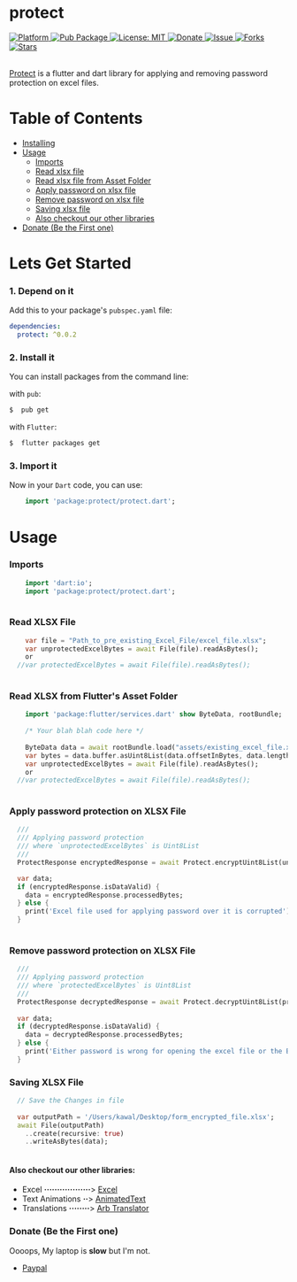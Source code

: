 # protect
  
  <a href="https://flutter.io">  
    <img src="https://img.shields.io/badge/Platform-Flutter-yellow.svg"  
      alt="Platform" />  
  </a> 
   <a href="https://pub.dartlang.org/packages/protect">  
    <img src="https://img.shields.io/pub/v/protect.svg"  
      alt="Pub Package" />  
  </a>
   <a href="https://opensource.org/licenses/MIT">  
    <img src="https://img.shields.io/badge/License-MIT-red.svg"  
      alt="License: MIT" />  
  </a>  
   <a href="https://www.paypal.me/kawal7415">  
    <img src="https://img.shields.io/badge/Donate-PayPal-green.svg"  
      alt="Donate" />  
  </a>
   <a href="https://github.com/justkawal/protect/issues">  
    <img src="https://img.shields.io/github/issues/justkawal/protect"  
      alt="Issue" />  
  </a> 
   <a href="https://github.com/justkawal/protect/network">  
    <img src="https://img.shields.io/github/forks/justkawal/protect"  
      alt="Forks" />  
  </a> 
   <a href="https://github.com/justkawal/protect/stargazers">  
    <img src="https://img.shields.io/github/stars/justkawal/protect"  
      alt="Stars" />  
  </a>
  <br>
  <br>
 
 [Protect](https://www.pub.dev/packages/protect) is a flutter and dart library for applying and removing password protection on excel files.



# Table of Contents
  - [Installing](#lets-get-started)
  - [Usage](#usage)
    * [Imports](#imports)
    * [Read xlsx file](#read-xlsx-file)
    * [Read xlsx file from Asset Folder](#read-xlsx-from-flutters-asset-folder)
    * [Apply password on xlsx file](#apply-password-protection-on-xlsx-file)
    * [Remove password on xlsx file](#remove-password-protection-on-xlsx-file)
    * [Saving xlsx file](#saving-xlsx-file)
    * [Also checkout our other libraries](#also-checkout-our-other-libraries)
  - [Donate (Be the First one)](#donate-be-the-first-one)

# Lets Get Started

### 1. Depend on it
Add this to your package's `pubspec.yaml` file:

```yaml
dependencies:
  protect: ^0.0.2
```

### 2. Install it

You can install packages from the command line:

with `pub`:

```css
$  pub get
```

with `Flutter`:

```css
$  flutter packages get
```

### 3. Import it

Now in your `Dart` code, you can use: 

````dart
    import 'package:protect/protect.dart';
````

# Usage

### Imports

````dart
    import 'dart:io';
    import 'package:protect/protect.dart';
    
````

### Read XLSX File

````dart
    var file = "Path_to_pre_existing_Excel_File/excel_file.xlsx";
    var unprotectedExcelBytes = await File(file).readAsBytes();
    or
  //var protectedExcelBytes = await File(file).readAsBytes();
    
````

### Read XLSX from Flutter's Asset Folder

````dart
    import 'package:flutter/services.dart' show ByteData, rootBundle;
    
    /* Your blah blah code here */
    
    ByteData data = await rootBundle.load("assets/existing_excel_file.xlsx");
    var bytes = data.buffer.asUint8List(data.offsetInBytes, data.lengthInBytes);
    var unprotectedExcelBytes = await File(file).readAsBytes();
    or
  //var protectedExcelBytes = await File(file).readAsBytes();
    
````

### Apply password protection on XLSX File
    
````dart  
  ///
  /// Applying password protection
  /// where `unprotectedExcelBytes` is Uint8List
  ///
  ProtectResponse encryptedResponse = await Protect.encryptUint8List(unprotectedExcelBytes, 'contact@kawal.dev');

  var data;
  if (encryptedResponse.isDataValid) {
    data = encryptedResponse.processedBytes;
  } else {
    print('Excel file used for applying password over it is corrupted');
  }
    
````

### Remove password protection on XLSX File
    
````dart  
  ///
  /// Applying password protection 
  /// where `protectedExcelBytes` is Uint8List
  ///
  ProtectResponse decryptedResponse = await Protect.decryptUint8List(protectedExcelBytes, 'contact@kawal.dev');
  
  var data;
  if (decryptedResponse.isDataValid) {
    data = decryptedResponse.processedBytes;
  } else {
    print('Either password is wrong for opening the excel file or the Excel file is corrupted');
  }
````
   
 ### Saving XLSX File
 
````dart
  // Save the Changes in file
  
  var outputPath = '/Users/kawal/Desktop/form_encrypted_file.xlsx';
  await File(outputPath)
    ..create(recursive: true)
    ..writeAsBytes(data);
    
````


#### Also checkout our other libraries: 
  - Excel **··················**>  [Excel](https://www.github.com/justkawal/excel)
  - Text Animations **··**>  [AnimatedText](https://www.github.com/justkawal/animated_text)
  - Translations **········**>  [Arb Translator](https://www.github.com/justkawal/arb_translator)


### Donate (Be the First one)
Oooops, My laptop is **slow** but I'm not.
  - [Paypal](https://www.paypal.me/kawal7415)
